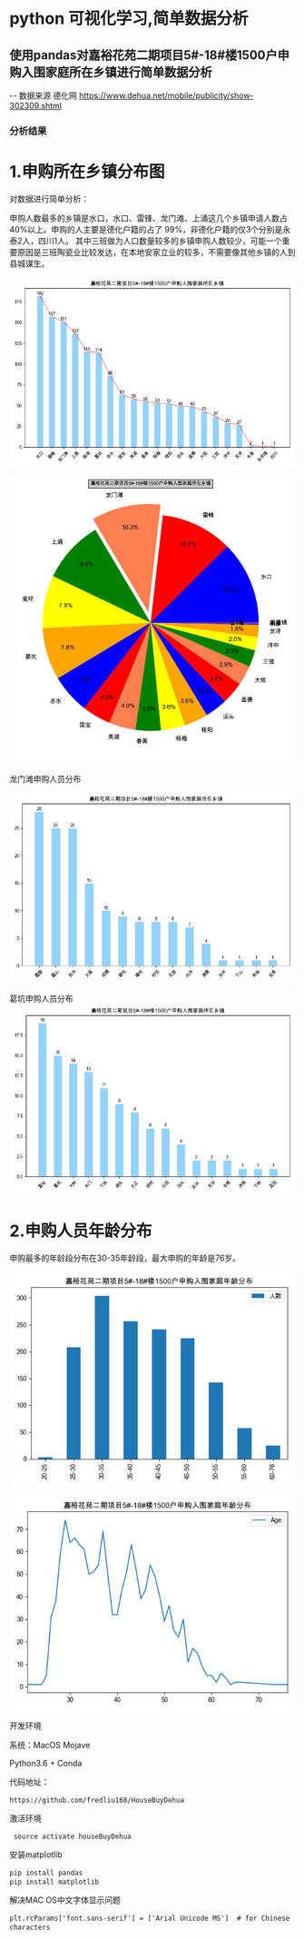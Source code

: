 
# python 可视化学习,简单数据分析

## 使用pandas对嘉裕花苑二期项目5#-18#楼1500户申购入围家庭所在乡镇进行简单数据分析

-- 数据来源 德化网 https://www.dehua.net/mobile/publicity/show-302309.shtml


### 分析结果

# 1.申购所在乡镇分布图

对数据进行简单分析：

申购人数最多的乡镇是水口，水口、雷锋、龙门滩、上涌这几个乡镇申请人数占40%以上。申购的人主要是德化户籍的占了
99%，非德化户籍的仅3个分别是永泰2人，四川1人。
其中三班做为人口数量较多的乡镇申购人数较少，可能一个重要原因是三班陶瓷业比较发达，在本地安家立业的较多，不需要像其他乡镇的人到县城谋生。

![town](img/town.png)

![town](img/pie.png)

龙门滩申购人员分布

![龙门滩申购人员分布](img/town_longmen.png)


葛坑申购人员分布
![葛坑申购人员分布](img/town_gekeng.png)

# 2.申购人员年龄分布

申购最多的年龄段分布在30-35年龄段，最大申购的年龄是76岁。

![申购人员年龄分布](img/age_bar.png)

![申购人员年龄分布](img/age_line.png)


开发环境

系统：MacOS Mojave

Python3.6 + Conda


代码地址：
``` 
https://github.com/fredliu168/HouseBuyDehua
```


激活环境
```
 source activate houseBuyDehua 
```

安装matplotlib
```
pip install pandas
pip install matplotlib
```

解决MAC OS中文字体显示问题
```
plt.rcParams['font.sans-serif'] = ['Arial Unicode MS']  # for Chinese characters

```

